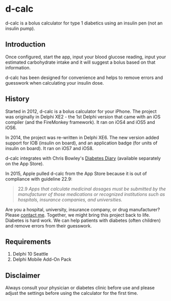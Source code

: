 # d-calc

d-calc is a bolus calculator for type 1 diabetics using an insulin pen (not an insulin pump).

## Introduction

Once configured, start the app, input your blood glucose reading, input your estimated carbohydrate intake and it will suggest a bolus based on that information.

d-calc has been designed for convenience and helps to remove errors and guesswork when calculating your insulin dose.

## History

Started in 2012, d-calc is a bolus calculator for your iPhone. The project was originally in Delphi XE2 - the 1st Delphi version that came with an iOS compiler (and the FireMonkey framework). It ran on iOS4 and iOS5 and iOS6.

In 2014, the project was re-written in Delphi XE6. The new version added support for IOB (insulin on board), and an application badge (for units of insulin on board). It ran on iOS7 and iOS8.

d-calc integrates with Chris Bowley's [Diabetes Diary](https://itunes.apple.com/en/app/diabetes-diary/id308154469?mt=8) (available separately on the App Store).

In 2015, Apple pulled d-calc from the App Store because it is out of compliance with guideline 22.9:

> 22.9 _Apps that calculate medicinal dosages must be submitted by the manufacturer of those medications or recognized institutions such as hospitals, insurance companies, and universities._

Are you a hospital, university, insurance company, or drug manufacturer? Please [contact me](https://nl.linkedin.com/in/svanas). Together, we might bring this project back to life. Diabetes is hard work. We can help patients with diabetes (often children) and remove errors from their guesswork.

## Requirements
1. Delphi 10 Seattle
2. Delphi Mobile Add-On Pack

## Disclaimer

Always consult your physician or diabetes clinic before use and please adjust the settings before using the calculator for the first time.
